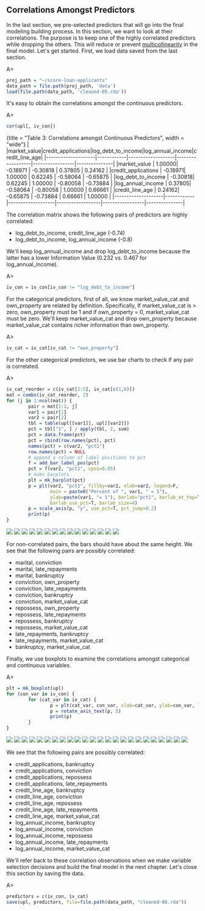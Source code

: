 ## Correlations Amongst Predictors

In the last section, we pre-selected predictors that will go into the final modeling building process. In this section, we want to look at their correlations. The purpose is to keep one of the highly correlated predictors while dropping the others. This will reduce or prevent [multicollinearity](http://en.wikipedia.org/wiki/Multicollinearity) in the final model. Let's get started. First, we load data saved from the last section.
        
A>
```r
proj_path = "~/score-loan-applicants"
data_path = file.path(proj_path, 'data')
load(file.path(data_path, 'cleaned-05.rda'))
```

It's easy to obtain the correlations amongst the continuous predictors.

A>
```r
cor(upl[, iv_con])
```

{title = "Table 3: Correlations amongst Continuous Predictors", width = "wide"}
|                    |market_value|credit_applications|log_debt_to_income|log_annual_income|credit_line_age|
|--------------------|------------|-------------------|------------------|-----------------|---------------|
|market_value        |     1.00000|    -0.18971       |    -0.30818      |     0.37805     |    0.24162    |
|credit_applications |    -0.18971|     1.00000       |     0.62245      |    -0.58064     |   -0.65875    |
|log_debt_to_income  |    -0.30818|     0.62245       |     1.00000      |    -0.80058     |   -0.73884    |
|log_annual_income   |     0.37805|    -0.58064       |    -0.80058      |     1.00000     |    0.66661    |
|credit_line_age     |     0.24162|    -0.65875       |    -0.73884      |     0.66661     |    1.00000    |
|--------------------|------------|-------------------|------------------|-----------------|---------------|                    


The correlation matrix shows the following pairs of predictors are highly correlated:

* log_debt_to_income, credit_line_age (-0.74)
* log_debt_to_income, log_annual_income (-0.8)

We'll keep log_annual_income and drop log_debt_to_income because the latter has a lower Information Value (0.232 vs. 0.467 for log_annual_income).

A>
```r
iv_con = iv_con[iv_con != "log_debt_to_income"]
```

For the categorical predictors, first of all, we know market_value_cat and own_property are related by definition. Specifically, If market_value_cat is > zero, own_property must be 1 and if own_property = 0, market_value_cat must be zero. We'll keep market_value_cat and drop own_property because market_value_cat contains richer information than own_property. 

A>
```r
iv_cat = iv_cat[iv_cat != "own_property"]
```

For the other categorical predictors, we use bar charts to check if any pair is correlated.

A>
```r
iv_cat_reorder = c(iv_cat[2:5], iv_cat[c(1,6)])
mat = combn(iv_cat_reorder, 2)
for (j in 1:ncol(mat)) {
        pair = mat[1:2, j]
        var1 = pair[1]
        var2 = pair[2]
        tbl = table(upl[[var1]], upl[[var2]])
        pct = tbl["1", ] / apply(tbl, 2, sum)
        pct = data.frame(pct)
        pct = cbind(row.names(pct), pct)
        names(pct) = c(var2, "pct1")
        row.names(pct) = NULL
        # append a column of label positions to pct
        f = add_bar_label_pos(pct)
        pct = f(var2, "pct1", vpos=0.05)
        # make barplots
        plt = mk_barplot(pct)
        p = plt(var2, "pct1", fillby=var2, xlab=var2, legend=F,
                main = paste0("Percent of ", var1, " = 1"),
                ylab=paste(var1, "= 1"), barlab="pct1", barlab_at_top=T,
                barlab_use_pct=T, barlab_size=4)
        p = scale_axis(p, "y", use_pct=T, pct_jump=0.2)
        print(p)
}
```

![](images/cat_vs_cat-1.png) ![](images/cat_vs_cat-2.png) ![](images/cat_vs_cat-3.png) ![](images/cat_vs_cat-4.png) ![](images/cat_vs_cat-5.png) ![](images/cat_vs_cat-6.png) ![](images/cat_vs_cat-7.png) ![](images/cat_vs_cat-8.png) ![](images/cat_vs_cat-9.png) ![](images/cat_vs_cat-10.png) ![](images/cat_vs_cat-11.png) ![](images/cat_vs_cat-12.png) ![](images/cat_vs_cat-13.png) ![](images/cat_vs_cat-14.png) ![](images/cat_vs_cat-15.png) 

For non-correlated pairs, the bars should have about the same height. We see that the following pairs are possibly correlated:

* marital, conviction
* marital, late_repayments
* marital, bankruptcy
* conviction, own_property
* conviction, late_repayments
* conviction, bankruptcy
* conviction, market_value_cat
* repossess, own_property
* repossess, late_repayments
* repossess, bankruptcy
* repossess, market_value_cat
* late_repayments, bankruptcy
* late_repayments, market_value_cat
* bankruptcy, market_value_cat

Finally, we use boxplots to examine the correlations amongst categorical and continuous variables.

A>
```r
plt = mk_boxplot(upl)
for (con_var in iv_con) {
        for (cat_var in iv_cat) {
                p = plt(cat_var, con_var, xlab=cat_var, ylab=con_var, legend=F)
                p = rotate_axis_text(p, 5)
                print(p)
        }
}
```

![](images/con_vs_cat-1.png) ![](images/con_vs_cat-2.png) ![](images/con_vs_cat-3.png) ![](images/con_vs_cat-4.png) ![](images/con_vs_cat-5.png) ![](images/con_vs_cat-6.png) ![](images/con_vs_cat-7.png) ![](images/con_vs_cat-8.png) ![](images/con_vs_cat-9.png) ![](images/con_vs_cat-10.png) ![](images/con_vs_cat-11.png) ![](images/con_vs_cat-12.png) ![](images/con_vs_cat-13.png) ![](images/con_vs_cat-14.png) ![](images/con_vs_cat-15.png) ![](images/con_vs_cat-16.png) ![](images/con_vs_cat-17.png) ![](images/con_vs_cat-18.png) ![](images/con_vs_cat-19.png) ![](images/con_vs_cat-20.png) ![](images/con_vs_cat-21.png) ![](images/con_vs_cat-22.png) ![](images/con_vs_cat-23.png) ![](images/con_vs_cat-24.png) 

We see that the following pairs are possibly correlated:

* credit_applications, bankruptcy
* credit_applications, conviction
* credit_applications, repossess
* credit_applications, late_repayments
* credit_line_age, bankruptcy
* credit_line_age, conviction
* credit_line_age, repossess
* credit_line_age, late_repayments
* credit_line_age, market_value_cat
* log_annual_income, bankruptcy
* log_annual_income, conviction
* log_annual_income, repossess
* log_annual_income, late_repayments
* log_annual_income, market_value_cat 

We'll refer back to these correlation observations when we make variable selection decisions and build the final model in the next chapter. Let's close this section by saving the data.

A>
```r
predictors = c(iv_con, iv_cat)
save(upl, predictors, file=file.path(data_path, "cleaned-06.rda"))
```
